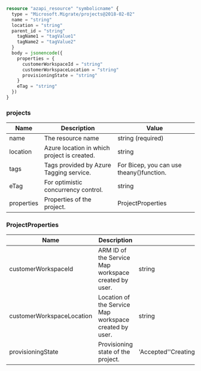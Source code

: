 ```terraform
resource "azapi_resource" "symbolicname" {
  type = "Microsoft.Migrate/projects@2018-02-02"
  name = "string"
  location = "string"
  parent_id = "string"
    tagName1 = "tagValue1"
    tagName2 = "tagValue2"
  }
  body = jsonencode({
    properties = {
      customerWorkspaceId = "string"
      customerWorkspaceLocation = "string"
      provisioningState = "string"
    }
    eTag = "string"
  })
}

```

### projects

| Name | Description | Value |
|-|-|-|
| name | The resource name | string (required) |
| location | Azure location in which project is created. | string |
| tags | Tags provided by Azure Tagging service. | For Bicep, you can use theany()function. |
| eTag | For optimistic concurrency control. | string |
| properties | Properties of the project. | ProjectProperties |


### ProjectProperties

| Name | Description | Value |
|-|-|-|
| customerWorkspaceId | ARM ID of the Service Map workspace created by user. | string |
| customerWorkspaceLocation | Location of the Service Map workspace created by user. | string |
| provisioningState | Provisioning state of the project. | 'Accepted''Creating''Deleting''Failed''Moving''Succeeded' |


